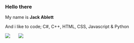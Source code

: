 ### Hello there 
My name is **Jack Ablett**

And i like to code; C#, C++, HTML, CSS, Javascript & Python

![](https://github-readme-stats.vercel.app/api?username=jackablett&show_icons=true&include_all_commits=true&theme=dark)⠀ㅤ ![](https://github-readme-stats.vercel.app/api/top-langs/?username=jackablett&layout=default&theme=dark)
